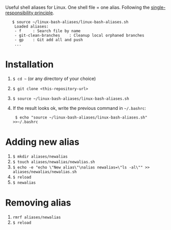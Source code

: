 Useful shell aliases for Linux. One shell file = one alias. Following the [single-responsibility principle](https://en.wikipedia.org/wiki/Single-responsibility_principle).

       $ source ~/linux-bash-aliases/linux-bash-aliases.sh
        Loaded aliases:
        - f     : Search file by name
        - git-clean-branches    : Cleanup local orphaned branches
        - gp    : Git add all and push
        ...


# Installation

1. `$ cd ~` (or any directory of your choice)
2. `$ git clone <this-repository-url>`
3. `$ source ~/linux-bash-aliases/linux-bash-aliases.sh`
4. If the result looks ok, write the previous command in `~/.bashrc`:

        $ echo "source ~/linux-bash-aliases/linux-bash-aliases.sh" >>~/.bashrc

# Adding new alias

1. `$ mkdir aliases/newalias`
2. `$ touch aliases/newalias/newalias.sh`
3. `$ echo -e "echo \"New alias\"\nalias newalias=\"ls -al\"" >> aliases/newalias/newalias.sh`
4. `$ reload`
5. `$ newalias`

# Removing alias

1. `rmrf aliases/newalias`
2. `$ reload`